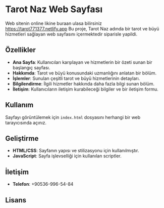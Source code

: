 # Tarot Naz Web Sayfası
Web sitenin online likine buraan ulasa bilirsiniz https://tarot771377.netlify.app
Bu proje, Tarot Naz adında bir tarot ve büyü hizmetleri sağlayan web sayfasını içermektedir siparisle yapildi.

## Özellikler

- **Ana Sayfa**: Kullanıcıları karşılayan ve hizmetlerin bir özeti sunan bir başlangıç sayfası.
- **Hakkımda**: Tarot ve büyü konusundaki uzmanlığını anlatan bir bölüm.
- **İşlemler**: Sunulan çeşitli tarot ve büyü hizmetlerinin detayları.
- **Bilgilendirme**: İlgili hizmetler hakkında daha fazla bilgi sunan bölüm.
- **İletişim**: Kullanıcıların iletişim kurabileceği bilgiler ve bir iletişim formu.

## Kullanım

Sayfayı görüntülemek için `index.html` dosyasını herhangi bir web tarayıcısında açınız.

## Geliştirme

- **HTML/CSS**: Sayfanın yapısı ve stilizasyonu için kullanılmıştır.
- **JavaScript**: Sayfa işlevselliği için kullanılan scriptler.

## İletişim

- **Telefon**: +90536-996-54-84

## Lisans

